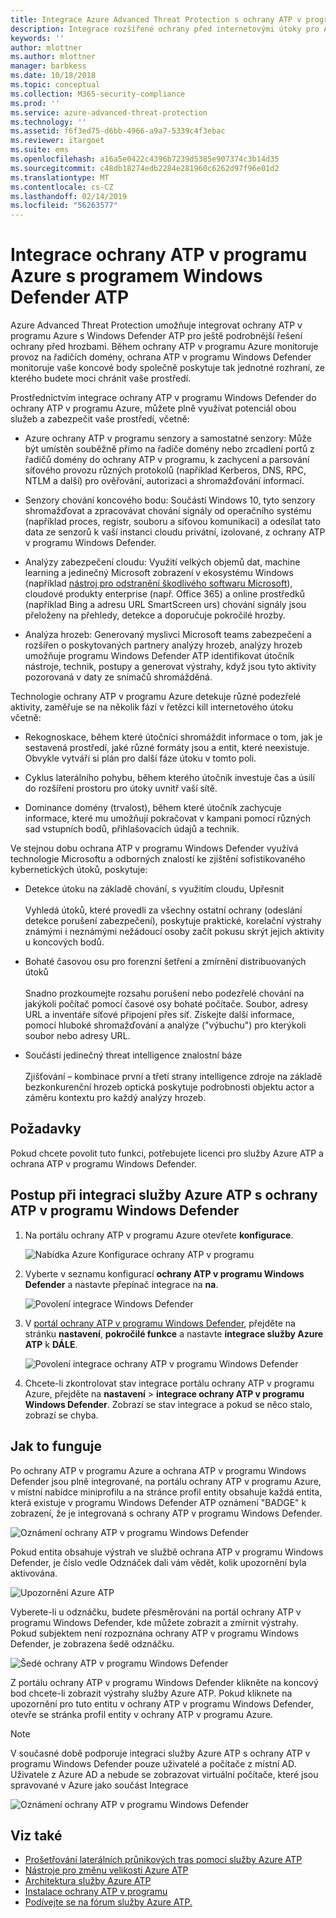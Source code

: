 ```yaml
---
title: Integrace Azure Advanced Threat Protection s ochrany ATP v programu Windows Defender | Dokumentace Microsoftu
description: Integrace rozšířené ochrany před internetovými útoky pro Azure pomocí ochrany ATP v programu Windows Defender pro úplné ohrožení rozsahu zjišťování
keywords: ''
author: mlottner
ms.author: mlottner
manager: barbkess
ms.date: 10/18/2018
ms.topic: conceptual
ms.collection: M365-security-compliance
ms.prod: ''
ms.service: azure-advanced-threat-protection
ms.technology: ''
ms.assetid: f6f3ed75-d6bb-4966-a9a7-5339c4f3ebac
ms.reviewer: itargoet
ms.suite: ems
ms.openlocfilehash: a16a5e0422c4396b7239d5385e907374c3b14d35
ms.sourcegitcommit: c48db18274edb2284e281960c6262d97f96e01d2
ms.translationtype: MT
ms.contentlocale: cs-CZ
ms.lasthandoff: 02/14/2019
ms.locfileid: "56263577"
---
```

# <a name="integrate-azure-atp-with-windows-defender-atp"></a>Integrace ochrany ATP v programu Azure s programem Windows Defender ATP

Azure Advanced Threat Protection umožňuje integrovat ochrany ATP v programu Azure s Windows Defender ATP pro ještě podrobnější řešení ochrany před hrozbami. Během ochrany ATP v programu Azure monitoruje provoz na řadičích domény, ochrana ATP v programu Windows Defender monitoruje vaše koncové body společně poskytuje tak jednotné rozhraní, ze kterého budete moci chránit vaše prostředí.

Prostřednictvím integrace ochrany ATP v programu Windows Defender do ochrany ATP v programu Azure, můžete plně využívat potenciál obou služeb a zabezpečit vaše prostředí, včetně:

- Azure ochrany ATP v programu senzory a samostatné senzory: Může být umístěn souběžně přímo na řadiče domény nebo zrcadlení portů z řadičů domény do ochrany ATP v programu, k zachycení a parsování síťového provozu různých protokolů (například Kerberos, DNS, RPC, NTLM a další) pro ověřování, autorizaci a shromažďování informací. 

-   Senzory chování koncového bodu: Součástí Windows 10, tyto senzory shromažďovat a zpracovávat chování signály od operačního systému (například proces, registr, souboru a síťovou komunikaci) a odesílat tato data ze senzorů k vaší instanci cloudu privátní, izolované, z ochrany ATP v programu Windows Defender.

- Analýzy zabezpečení cloudu: Využití velkých objemů dat, machine learning a jedinečný Microsoft zobrazení v ekosystému Windows (například [nástroj pro odstranění škodlivého softwaru Microsoft](https://www.microsoft.com/download/malicious-software-removal-tool-details.aspx)), cloudové produkty enterprise (např. Office 365) a online prostředků (například Bing a adresu URL SmartScreen urs) chování signály jsou přeloženy na přehledy, detekce a doporučuje pokročilé hrozby.

- Analýza hrozeb: Generovaný myslivci Microsoft teams zabezpečení a rozšířen o poskytovaných partnery analýzy hrozeb, analýzy hrozeb umožňuje programu Windows Defender ATP identifikovat útočník nástroje, technik, postupy a generovat výstrahy, když jsou tyto aktivity pozorovaná v daty ze snímačů shromážděná.

Technologie ochrany ATP v programu Azure detekuje různé podezřelé aktivity, zaměřuje se na několik fází v řetězci kill internetového útoku včetně:

- Rekognoskace, během které útočníci shromáždit informace o tom, jak je sestavená prostředí, jaké různé formáty jsou a entit, které neexistuje. Obvykle vytváří si plán pro další fáze útoku v tomto poli.

- Cyklus laterálního pohybu, během kterého útočník investuje čas a úsilí do rozšíření prostoru pro útoky uvnitř vaší sítě.

- Dominance domény (trvalost), během které útočník zachycuje informace, které mu umožňují pokračovat v kampani pomocí různých sad vstupních bodů, přihlašovacích údajů a technik.

Ve stejnou dobu ochrana ATP v programu Windows Defender využívá technologie Microsoftu a odborných znalostí ke zjištění sofistikovaného kybernetických útoků, poskytuje:

- Detekce útoku na základě chování, s využitím cloudu, Upřesnit<br></br>Vyhledá útoků, které provedli za všechny ostatní ochrany (odeslání detekce porušení zabezpečení), poskytuje praktické, korelační výstrahy známými i neznámými nežádoucí osoby začít pokusu skrýt jejich aktivity u koncových bodů.

- Bohaté časovou osu pro forenzní šetření a zmírnění distribuovaných útoků<br></br>Snadno prozkoumejte rozsahu porušení nebo podezřelé chování na jakýkoli počítač pomocí časové osy bohaté počítače. Soubor, adresy URL a inventáře síťové připojení přes síť. Získejte další informace, pomocí hluboké shromažďování a analýze ("výbuchu") pro kterýkoli soubor nebo adresy URL.

- Součástí jedinečný threat intelligence znalostní báze<br></br>Zjišťování – kombinace první a třetí strany intelligence zdroje na základě bezkonkurenční hrozeb optická poskytuje podrobnosti objektu actor a záměru kontextu pro každý analýzy hrozeb.

## <a name="prerequisites"></a>Požadavky

Pokud chcete povolit tuto funkci, potřebujete licenci pro služby Azure ATP a ochrana ATP v programu Windows Defender. 


## <a name="how-to-integrate-azure-atp-with-windows-defender-atp"></a>Postup při integraci služby Azure ATP s ochrany ATP v programu Windows Defender

1. Na portálu ochrany ATP v programu Azure otevřete **konfigurace**. 

    ![Nabídka Azure Konfigurace ochrany ATP v programu](./media/atp-configuration-wd.png)
2. Vyberte v seznamu konfigurací **ochrany ATP v programu Windows Defender** a nastavte přepínač integrace na **na**. 

    ![Povolení integrace Windows Defender](./media/enable-integration.png)


3. V [portál ochrany ATP v programu Windows Defender](https://securitycenter.windows.com/preferences/advanced), přejděte na stránku **nastavení**, **pokročilé funkce** a nastavte **integrace služby Azure ATP** k  **DÁLE**. 

    ![Povolení integrace ochrany ATP v programu Windows Defender](./media/wd-atp-enable.png)

4. Chcete-li zkontrolovat stav integrace portálu ochrany ATP v programu Azure, přejděte na **nastavení** > **integrace ochrany ATP v programu Windows Defender**. Zobrazí se stav integrace a pokud se něco stalo, zobrazí se chyba. 

## <a name="how-it-works"></a>Jak to funguje

Po ochrany ATP v programu Azure a ochrana ATP v programu Windows Defender jsou plně integrované, na portálu ochrany ATP v programu Azure, v místní nabídce miniprofilu a na stránce profil entity obsahuje každá entita, která existuje v programu Windows Defender ATP oznámení "BADGE" k zobrazení, že je integrovaná s ochrany ATP v programu Windows Defender. 

 ![Oznámení ochrany ATP v programu Windows Defender](./media/profile-alerts-wd.png)

Pokud entita obsahuje výstrah ve službě ochrana ATP v programu Windows Defender, je číslo vedle Odznáček dali vám vědět, kolik upozornění byla aktivována.

 ![Upozornění Azure ATP](./media/atp-integrated-wd-icon-alerts.png)

Vyberete-li u odznáčku, budete přesměrováni na portál ochrany ATP v programu Windows Defender, kde můžete zobrazit a zmírnit výstrahy. Pokud subjektem není rozpoznána ochrany ATP v programu Windows Defender, je zobrazena šedě odznáčku. 

 ![Šedé ochrany ATP v programu Windows Defender](./media/wd-grey.png)

Z portálu ochrany ATP v programu Windows Defender klikněte na koncový bod chcete-li zobrazit výstrahy služby Azure ATP. Pokud kliknete na upozornění pro tuto entitu v ochrany ATP v programu Windows Defender, otevře se stránka profil entity v ochrany ATP v programu Azure. 
 
 > [!NOTE]
 > V současné době podporuje integraci služby Azure ATP s ochrany ATP v programu Windows Defender pouze uživatelé a počítače z místní AD. Uživatele z Azure AD a nebude se zobrazovat virtuální počítače, které jsou spravované v Azure jako součást Integrace 

![Oznámení ochrany ATP v programu Windows Defender](./media/wd-atp-alerts.png)


## <a name="see-also"></a>Viz také

- [Prošetřování laterálních průnikových tras pomocí služby Azure ATP](use-case-lateral-movement-path.md)
- [Nástroje pro změnu velikosti Azure ATP](http://aka.ms/aatpsizingtool)
- [Architektura služby Azure ATP](atp-architecture.md)
- [Instalace ochrany ATP v programu](install-atp-step1.md)
- [Podívejte se na fórum služby Azure ATP.](https://aka.ms/azureatpcommunity)

